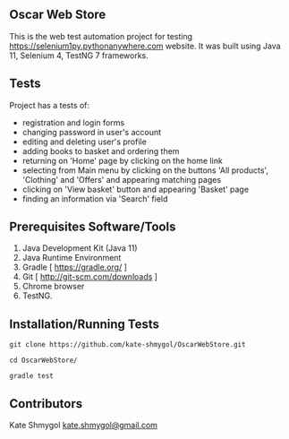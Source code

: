 ## Oscar Web Store

This is the web test automation project for testing https://selenium1py.pythonanywhere.com website. It was built using Java 11, Selenium 4, TestNG 7 frameworks.

## Tests

Project has a tests of:
 * registration and login forms
 * changing password in user's account 
 * editing and deleting user's profile 
 * adding books to basket and ordering them
 * returning on 'Home' page by clicking on the home link
 * selecting from Main menu by clicking on the buttons 'All products', 'Clothing' and 'Offers' and appearing matching pages 
 * clicking on 'View basket' button and appearing 'Basket' page
 * finding an information via 'Search' field

## Prerequisites Software/Tools

1. Java Development Kit (Java 11)
2. Java Runtime Environment
3. Gradle [ https://gradle.org/ ]
4. Git [ http://git-scm.com/downloads ]
5. Chrome browser
6. TestNG.

## Installation/Running Tests

`git clone https://github.com/kate-shmygol/OscarWebStore.git`

`cd OscarWebStore/`

`gradle test`

## Contributors

Kate Shmygol kate.shmygol@gmail.com
